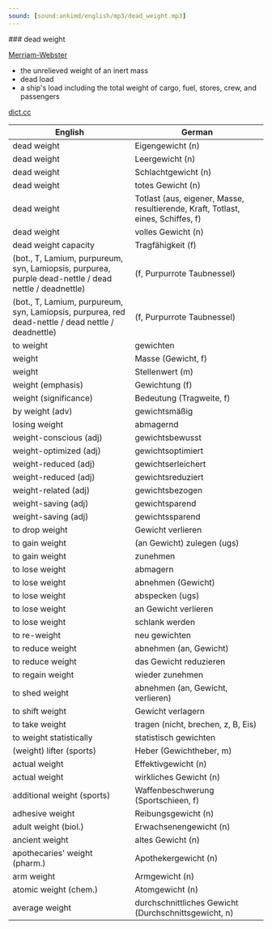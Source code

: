 ```yaml
---
sound: [sound:ankimd/english/mp3/dead_weight.mp3]
---
```


\### dead weight

[Merriam-Webster](https://www.merriam-webster.com/dictionary/dead+weight)

- the unrelieved weight of an inert mass
- dead load
- a ship's load including the total weight of cargo, fuel, stores, crew, and passengers

[dict.cc](https://www.dict.cc/dead+weight)

| English        | German       |
| -------------- | ------------ |
| dead weight | Eigengewicht (n) |
| dead weight | Leergewicht (n) |
| dead weight | Schlachtgewicht (n) |
| dead weight | totes Gewicht (n) |
| dead weight | Totlast (aus, eigener, Masse, resultierende, Kraft, Totlast, eines, Schiffes, f) |
| dead weight | volles Gewicht (n) |
| dead weight capacity | Tragfähigkeit (f) |
|  (bot., T, Lamium, purpureum, syn, Lamiopsis, purpurea, purple dead-nettle / dead nettle / deadnettle) |  (f, Purpurrote Taubnessel) |
|  (bot., T, Lamium, purpureum, syn, Lamiopsis, purpurea, red dead-nettle / dead nettle / deadnettle) |  (f, Purpurrote Taubnessel) |
| to weight | gewichten |
| weight | Masse (Gewicht, f) |
| weight | Stellenwert (m) |
| weight (emphasis) | Gewichtung (f) |
| weight (significance) | Bedeutung (Tragweite, f) |
| by weight (adv) | gewichtsmäßig |
| losing weight | abmagernd |
| weight-conscious (adj) | gewichtsbewusst |
| weight-optimized (adj) | gewichtsoptimiert |
| weight-reduced (adj) | gewichtserleichert |
| weight-reduced (adj) | gewichtsreduziert |
| weight-related (adj) | gewichtsbezogen |
| weight-saving (adj) | gewichtsparend |
| weight-saving (adj) | gewichtssparend |
| to drop weight | Gewicht verlieren |
| to gain weight | (an Gewicht) zulegen (ugs) |
| to gain weight | zunehmen |
| to lose weight | abmagern |
| to lose weight | abnehmen (Gewicht) |
| to lose weight | abspecken (ugs) |
| to lose weight | an Gewicht verlieren |
| to lose weight | schlank werden |
| to re-weight | neu gewichten |
| to reduce weight | abnehmen (an, Gewicht) |
| to reduce weight | das Gewicht reduzieren |
| to regain weight | wieder zunehmen |
| to shed weight | abnehmen (an, Gewicht, verlieren) |
| to shift weight | Gewicht verlagern |
| to take weight | tragen (nicht, brechen, z, B, Eis) |
| to weight statistically | statistisch gewichten |
| (weight) lifter (sports) | Heber (Gewichtheber, m) |
| actual weight | Effektivgewicht (n) |
| actual weight | wirkliches Gewicht (n) |
| additional weight (sports) | Waffenbeschwerung (Sportschieen, f) |
| adhesive weight | Reibungsgewicht (n) |
| adult weight (biol.) | Erwachsenengewicht (n) |
| ancient weight | altes Gewicht (n) |
| apothecaries' weight (pharm.) | Apothekergewicht (n) |
| arm weight | Armgewicht (n) |
| atomic weight (chem.) | Atomgewicht (n) |
| average weight | durchschnittliches Gewicht (Durchschnittsgewicht, n) |
